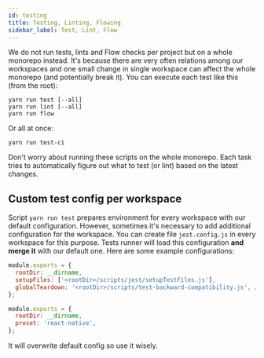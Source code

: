 ```yaml
---
id: testing
title: Testing, Linting, Flowing
sidebar_label: Test, Lint, Flow
---
```


We do not run tests, lints and Flow checks per project but on a whole monorepo instead. It's because there are very often relations among our workspaces and one small change in single workspace can affect the whole monorepo (and potentially break it). You can execute each test like this (from the root):

```text
yarn run test [--all]
yarn run lint [--all]
yarn run flow
```

Or all at once:

```text
yarn run test-ci
```

Don't worry about running these scripts on the whole monorepo. Each task tries to automatically figure out what to test (or lint) based on the latest changes.

## Custom test config per workspace

Script `yarn run test` prepares environment for every workspace with our default configuration. However, sometimes it's necessary to add additional configuration for the workspace. You can create file `jest.config.js` in every workspace for this purpose. Tests runner will load this configuration **and merge it** with our default one. Here are some example configurations:

<!--DOCUSAURUS_CODE_TABS-->
<!--GraphQL-->

```js
module.exports = {
  rootDir: __dirname,
  setupFiles: ['<rootDir>/scripts/jest/setupTestFiles.js'],
  globalTeardown: '<rootDir>/scripts/test-backward-compatibility.js', // runs after all the tests
};
```

<!--React Native-->

```js
module.exports = {
  rootDir: __dirname,
  preset: 'react-native',
};
```

<!--END_DOCUSAURUS_CODE_TABS-->

It will overwrite default config so use it wisely.
